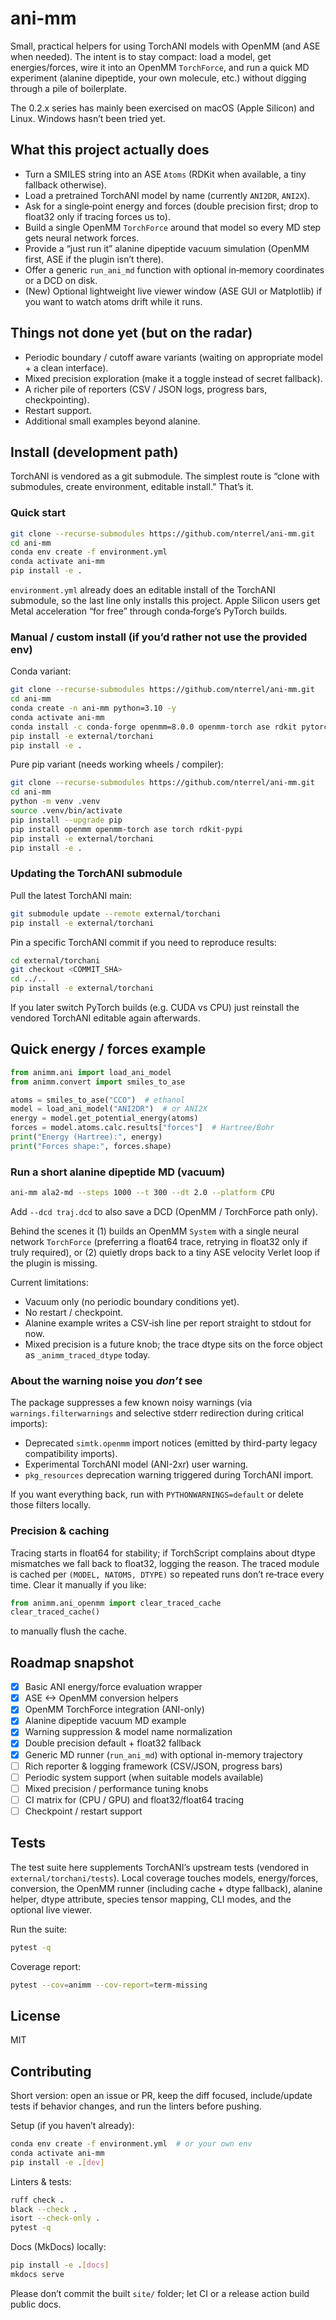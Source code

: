 # ani-mm

Small, practical helpers for using TorchANI models with OpenMM (and ASE when
needed). The intent is to stay compact: load a model, get energies/forces, wire
it into an OpenMM `TorchForce`, and run a quick MD experiment (alanine
dipeptide, your own molecule, etc.) without digging through a pile of boilerplate.

The 0.2.x series has mainly been exercised on macOS (Apple Silicon) and Linux.
Windows hasn’t been tried yet.

## What this project actually does

- Turn a SMILES string into an ASE `Atoms` (RDKit when available, a tiny fallback otherwise).
- Load a pretrained TorchANI model by name (currently `ANI2DR`, `ANI2X`).
- Ask for a single‑point energy and forces (double precision first; drop to float32 only if tracing forces us to).
- Build a single OpenMM `TorchForce` around that model so every MD step gets neural network forces.
- Provide a “just run it” alanine dipeptide vacuum simulation (OpenMM first, ASE if the plugin isn’t there).
- Offer a generic `run_ani_md` function with optional in‑memory coordinates or a DCD on disk.
- (New) Optional lightweight live viewer window (ASE GUI or Matplotlib) if you want to watch atoms drift while it runs.

## Things not done yet (but on the radar)

- Periodic boundary / cutoff aware variants (waiting on appropriate model + a clean interface).
- Mixed precision exploration (make it a toggle instead of secret fallback).
- A richer pile of reporters (CSV / JSON logs, progress bars, checkpointing).
- Restart support.
- Additional small examples beyond alanine.

## Install (development path)

TorchANI is vendored as a git submodule. The simplest route is “clone with
submodules, create environment, editable install.” That’s it.

### Quick start

```bash
git clone --recurse-submodules https://github.com/nterrel/ani-mm.git
cd ani-mm
conda env create -f environment.yml
conda activate ani-mm
pip install -e .
```

`environment.yml` already does an editable install of the TorchANI submodule,
so the last line only installs this project. Apple Silicon users get Metal
acceleration “for free” through conda‑forge’s PyTorch builds.

### Manual / custom install (if you’d rather not use the provided env)

Conda variant:

```bash
git clone --recurse-submodules https://github.com/nterrel/ani-mm.git
cd ani-mm
conda create -n ani-mm python=3.10 -y
conda activate ani-mm
conda install -c conda-forge openmm=8.0.0 openmm-torch ase rdkit pytorch -y
pip install -e external/torchani
pip install -e .
```

Pure pip variant (needs working wheels / compiler):

```bash
git clone --recurse-submodules https://github.com/nterrel/ani-mm.git
cd ani-mm
python -m venv .venv
source .venv/bin/activate
pip install --upgrade pip
pip install openmm openmm-torch ase torch rdkit-pypi
pip install -e external/torchani
pip install -e .
```

### Updating the TorchANI submodule

Pull the latest TorchANI main:

```bash
git submodule update --remote external/torchani
pip install -e external/torchani
```

Pin a specific TorchANI commit if you need to reproduce results:

```bash
cd external/torchani
git checkout <COMMIT_SHA>
cd ../..
pip install -e external/torchani
```

If you later switch PyTorch builds (e.g. CUDA vs CPU) just reinstall the
vendored TorchANI editable again afterwards.

## Quick energy / forces example

```python
from animm.ani import load_ani_model
from animm.convert import smiles_to_ase

atoms = smiles_to_ase("CCO")  # ethanol
model = load_ani_model("ANI2DR")  # or ANI2X
energy = model.get_potential_energy(atoms)
forces = model.atoms.calc.results["forces"]  # Hartree/Bohr
print("Energy (Hartree):", energy)
print("Forces shape:", forces.shape)
```

### Run a short alanine dipeptide MD (vacuum)

```bash
ani-mm ala2-md --steps 1000 --t 300 --dt 2.0 --platform CPU
```

Add `--dcd traj.dcd` to also save a DCD (OpenMM / TorchForce path only).

Behind the scenes it (1) builds an OpenMM `System` with a single neural network
`TorchForce` (preferring a float64 trace, retrying in float32 only if truly
required), or (2) quietly drops back to a tiny ASE velocity Verlet loop if the
plugin is missing.

Current limitations:

- Vacuum only (no periodic boundary conditions yet).
- No restart / checkpoint.
- Alanine example writes a CSV‑ish line per report straight to stdout for now.
- Mixed precision is a future knob; the trace dtype sits on the force object as `_animm_traced_dtype` today.

### About the warning noise you *don’t* see

The package suppresses a few known noisy warnings (via `warnings.filterwarnings` and selective stderr redirection during critical imports):

- Deprecated `simtk.openmm` import notices (emitted by third-party legacy compatibility imports).
- Experimental TorchANI model (ANI-2xr) user warning.
- `pkg_resources` deprecation warning triggered during TorchANI import.

If you want everything back, run with `PYTHONWARNINGS=default` or delete those
filters locally.

### Precision & caching

Tracing starts in float64 for stability; if TorchScript complains about dtype
mismatches we fall back to float32, logging the reason. The traced module is
cached per `(MODEL, NATOMS, DTYPE)` so repeated runs don’t re‑trace every time.
Clear it manually if you like:

```python
from animm.ani_openmm import clear_traced_cache
clear_traced_cache()
```

to manually flush the cache.

## Roadmap snapshot

- [x] Basic ANI energy/force evaluation wrapper
- [x] ASE <-> OpenMM conversion helpers
- [x] OpenMM TorchForce integration (ANI-only)
- [x] Alanine dipeptide vacuum MD example
- [x] Warning suppression & model name normalization
- [x] Double precision default + float32 fallback
- [x] Generic MD runner (`run_ani_md`) with optional in-memory trajectory
- [ ] Rich reporter & logging framework (CSV/JSON, progress bars)
- [ ] Periodic system support (when suitable models available)
- [ ] Mixed precision / performance tuning knobs
- [ ] CI matrix for (CPU / GPU) and float32/float64 tracing
- [ ] Checkpoint / restart support

## Tests

The test suite here supplements TorchANI’s upstream tests (vendored in
`external/torchani/tests`). Local coverage touches models, energy/forces,
conversion, the OpenMM runner (including cache + dtype fallback), alanine
helper, dtype attribute, species tensor mapping, CLI modes, and the optional
live viewer.

Run the suite:

```bash
pytest -q
```

Coverage report:

```bash
pytest --cov=animm --cov-report=term-missing
```

## License

MIT

## Contributing

Short version: open an issue or PR, keep the diff focused, include/update
tests if behavior changes, and run the linters before pushing.

Setup (if you haven’t already):

```bash
conda env create -f environment.yml  # or your own env
conda activate ani-mm
pip install -e .[dev]
```

Linters & tests:

```bash
ruff check .
black --check .
isort --check-only .
pytest -q
```

Docs (MkDocs) locally:

```bash
pip install -e .[docs]
mkdocs serve
```

Please don’t commit the built `site/` folder; let CI or a release action build
public docs.
